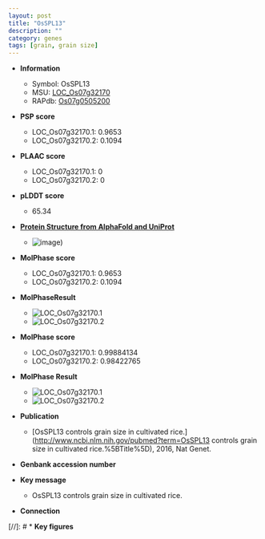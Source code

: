 ```yaml
---
layout: post
title: "OsSPL13"
description: ""
category: genes
tags: [grain, grain size]
---
```


* **Information**  
    + Symbol: OsSPL13  
    + MSU: [LOC_Os07g32170](http://rice.plantbiology.msu.edu/cgi-bin/ORF_infopage.cgi?orf=LOC_Os07g32170)  
    + RAPdb: [Os07g0505200](http://rapdb.dna.affrc.go.jp/viewer/gbrowse_details/irgsp1?name=Os07g0505200)  

* **PSP score**  
    + LOC_Os07g32170.1: 0.9653 
    + LOC_Os07g32170.2: 0.1094 

* **PLAAC score**  
    + LOC_Os07g32170.1: 0 
    + LOC_Os07g32170.2: 0 

* **pLDDT score**
    + 65.34

* **[Protein Structure from AlphaFold and UniProt](https://www.uniprot.org/uniprotkb/Q6Z461/entry#structure)**
    + ![image](https://ricepsp.github.io/images/Q6/AF-Q6Z461-F1.png))

* **MolPhase score**
    + LOC_Os07g32170.1: 0.9653
    + LOC_Os07g32170.2: 0.1094

* **MolPhaseResult**
    + ![LOC_Os07g32170.1](https://ricepsp.github.io/pictures/LOC_Os07g/LOC_Os07g32170.1.png)
    + ![LOC_Os07g32170.2](https://ricepsp.github.io/pictures/LOC_Os07g/LOC_Os07g32170.2.png)

* **MolPhase score**
    + LOC_Os07g32170.1: 0.99884134
    + LOC_Os07g32170.2: 0.98422765

* **MolPhase Result**
    + ![LOC_Os07g32170.1](https://304243504.github.io/Pictures/LOC_Os07g/LOC_Os07g32170.1.png)
    + ![LOC_Os07g32170.2](https://304243504.github.io/Pictures/LOC_Os07g/LOC_Os07g32170.2.png)

* **Publication**  
    + [OsSPL13 controls grain size in cultivated rice.](http://www.ncbi.nlm.nih.gov/pubmed?term=OsSPL13 controls grain size in cultivated rice.%5BTitle%5D), 2016, Nat Genet.

* **Genbank accession number**  

* **Key message**  
    + OsSPL13 controls grain size in cultivated rice.

* **Connection**  

[//]: # * **Key figures**  


